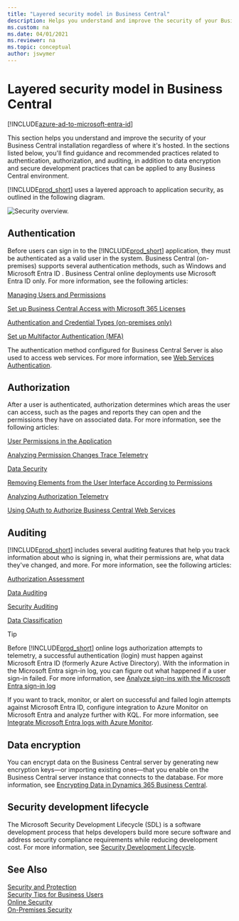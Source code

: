 ```yaml
---
title: "Layered security model in Business Central"
description: Helps you understand and improve the security of your Business Central application regardless of where it's hosted.
ms.custom: na
ms.date: 04/01/2021
ms.reviewer: na
ms.topic: conceptual
author: jswymer
---
```


# Layered security model in Business Central

[!INCLUDE[azure-ad-to-microsoft-entra-id](~/../shared-content/shared/azure-ad-to-microsoft-entra-id.md)]

This section helps you understand and improve the security of your Business Central installation regardless of where it's hosted. In the sections listed below, you'll find guidance and recommended practices related to authentication, authorization, and auditing, in addition to data encryption and secure development practices that can be applied to any Business Central environment.

[!INCLUDE[prod_short](../developer/includes/prod_short.md)] uses a layered approach to application security, as outlined in the following diagram.

![Security overview.](../developer/media/security-overview.png "Security overview")

## Authentication

Before users can sign in to the [!INCLUDE[prod_short](../developer/includes/prod_short.md)] application, they must be authenticated as a valid user in the system. Business Central (on-premises) supports several authentication methods, such as Windows and Microsoft Entra ID . Business Central online deployments use Microsoft Entra ID only. For more information, see the following articles:

[Managing Users and Permissions](/dynamics365/business-central/ui-how-users-permissions)

<!-- [User Authentication](user-security.md#user-authentication)  -->

[Set up Business Central Access with Microsoft 365 Licenses](/dynamics365/business-central/admin-access-with-m365-license)

[Authentication and Credential Types (on-premises only)](../administration/users-credential-types.md)

[Set up Multifactor Authentication (MFA)](multifactor-authentication.md)<!--note from editor: "Multifactor" is never hyphenated, via Microsoft Writing Style Guide.-->

The authentication method configured for Business Central Server is also used to access web services. For more information, see [Web Services Authentication](../webservices/web-services-authentication.md).

## Authorization

After a user is authenticated, authorization determines which areas the user can access, such as the pages and reports they can open and the permissions they have on associated data. For more information, see the following articles:

[User Permissions in the Application](user-security.md#user-permissions-in-the-application)

[Analyzing Permission Changes Trace Telemetry](../administration/telemetry-permission-changes-trace.md)

[Data Security](data-security.md?tabs=database-level)

<!--[Managing Users and Permissions](/dynamics365/business-central/ui-how-users-permissions) redundant -->

[Removing Elements from the User Interface According to Permissions](../administration/hide-ui-elements.md)  

[Analyzing Authorization Telemetry](../administration/telemetry-authorization-trace.md)

[Using OAuth to Authorize Business Central Web Services](../webservices/authenticate-web-services-using-oauth.md)

## Auditing

[!INCLUDE[prod_short](../developer/includes/prod_short.md)] includes several auditing features that help you track information about who is signing in, what their permissions are, what data they've changed, and more. For more information, see the following articles:

[Authorization Assessment](/dynamics365/business-central/ui-how-users-permissions#to-get-an-overview-of-a-users-permissions)
  
[Data Auditing](/dynamics365/business-central/across-log-changes)
  
[Security Auditing](security-auditing.md)

[Data Classification](/dynamics365/business-central/admin-classifying-data-sensitivity)

> [!TIP]  
> Before [!INCLUDE[prod_short](../includes/prod_short.md)] online logs authorization attempts to telemetry, a successful authentication (login) must happen against Microsoft Entra ID (formerly Azure Active Directory). With the information in the Microsoft Entra sign-in log, you can figure out what happened if a user sign-in failed. For more information, see [Analyze sign-ins with the Microsoft Entra sign-in log](/entra/identity/monitoring-health/quickstart-analyze-sign-in)
> 
> If you want to track, monitor, or alert on successful and failed login attempts against Microsoft Entra ID, configure integration to Azure Monitor on Microsoft Entra and analyze further with KQL. For more information, see [Integrate Microsoft Entra logs with Azure Monitor](/entra/identity/monitoring-health/howto-access-activity-logs#integrate-logs-with-azure-monitor-logs).



## Data encryption

You can encrypt data on the Business Central server by generating new encryption keys&mdash;or importing existing ones&mdash;that you enable on the Business Central server instance that connects to the database. For more information, see [Encrypting Data in Dynamics 365 Business Central](../developer/devenv-encrypting-data.md).

<!-- [Data encryption](/dynamics365/business-central/admin-manage-data-encryption)-->  

## Security development lifecycle

The Microsoft Security Development Lifecycle (SDL) is a software development process that helps developers build more secure software and address security compliance requirements while reducing development cost. For more information, see [Security Development Lifecycle](https://www.microsoft.com/sdl).  

## See Also  

[Security and Protection](security-and-protection.md)  
[Security Tips for Business Users](security-users.md)  
[Online Security](security-online.md)  
[On-Premises Security](security-onpremises.md)  